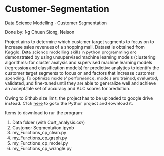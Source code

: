 # Customer-Segmentation
Data Science Modelling - Customer Segmentation

Done by: Ng Chuen Siong, Nelson

Project aims to determine which customer target segments to focus on to increase sales revenues of a shopping mall. Dataset is obtained from Kaggle. Data science modelling skills in python programming are demonstrated by using unsupervised machine learning models (clustering algorithms) for cluster analysis and supervised machine learning models (regression and classification models) for predictive analytics to identify the customer target segments to focus on and factors that increase customer spending. To optimize models’ performance, models are trained, evaluated, validated, and fine-tuned until they are able to generalize well and achieve an acceptable set of accuracy and AUC scores for prediction.

Owing to Github size limit, the project has to be uploaded to google drive instead. Click [here](https://drive.google.com/drive/folders/1mrnr8CGJDkjLr_9X-fchbC61kX53vlLN?usp=sharing) to go to the Python project and download it.

Items to download to run the program:
1. Data folder (with Cust_analysis.csv)
2. Customer Segmentation.ipynb
3. my_Functions_cp_clean.py
4. my_Functions_cp_graph.py
5. my_Functions_cp_model.py
6. my_Functions_cp_wrangle.py
